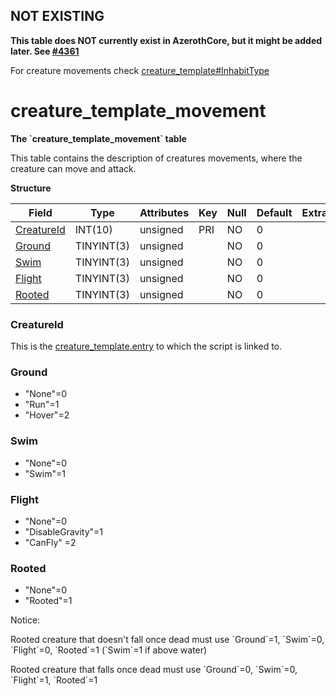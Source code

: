 ## NOT EXISTING

**This table does NOT currently exist in AzerothCore, but it might be added later. See [#4361](https://github.com/azerothcore/azerothcore-wotlk/issues/4361)**

For creature movements check [creature_template#InhabitType](https://www.azerothcore.org/wiki/creature_template#inhabittype)

# creature_template_movement

**The \`creature\_template\_movement\` table**

This table contains the description of creatures movements, where the creature can move and attack.

**Structure**

| Field           | Type       | Attributes | Key | Null | Default | Extra | Comment |
|-----------------|------------|------------|-----|------|---------|-------|---------|
| [CreatureId][1] | INT(10)    | unsigned   | PRI | NO   | 0       |       |         |
| [Ground][2]     | TINYINT(3) | unsigned   |     | NO   | 0       |       |         |
| [Swim][3]       | TINYINT(3) | unsigned   |     | NO   | 0       |       |         |
| [Flight][4]     | TINYINT(3) | unsigned   |     | NO   | 0       |       |         |
| [Rooted][5]     | TINYINT(3) | unsigned   |     | NO   | 0       |       |         |

[1]: #creatureid
[2]: #ground
[3]: #swim
[4]: #flight
[5]: #rooted

### CreatureId

This is the [creature\_template.entry](http://www.azerothcore.org/wiki/creature_template#creature_template-entry) to which the script is linked to.

### Ground

- "None"=0
- "Run"=1
- "Hover"=2

### Swim
- "None"=0
- "Swim"=1

### Flight
- "None"=0
- "DisableGravity"=1
- "CanFly" =2

### Rooted
- "None"=0
- "Rooted"=1

Notice:

Rooted creature that doesn't fall once dead must use \`Ground\`=1, \`Swim\`=0, \`Flight\`=0, \`Rooted\`=1 (\`Swim\`=1 if above water)

Rooted creature that falls once dead must use \`Ground\`=0, \`Swim\`=0, \`Flight\`=1, \`Rooted\`=1
